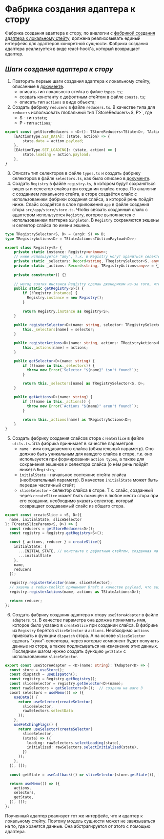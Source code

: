 # Фабрика создания адаптера к стору

Фабрика создания адаптера к стору, по аналогии с [фабрикой создания адаптера к локальному стейту][state-adapter], должена реализовывать единый интерфейс для адаптеров конкретной сущности. Фабрика создания адаптера реализуется в виде react-hook'а, который возвращает адаптер.

## _Шаги создания адаптера к стору_

1. Повторить первые шаги создания адаптера к локальному стейту, описанные в [документе][state-adapter].
    - описать тип локального стейта в файле `types.ts`;
    - создать константу с дефолтным стейтом в файле `consts.ts`;
    - описать тип `actions` в виде объекта;
2. Создать фабрику `reducers` в файле `reducers.ts`. В качестве типа для `reducers` использовать глобальный тип TStoreReducers<S, P>`, где
    - S - тип `state`;
    - P - тип `actions`;
```ts
export const getStoreReducers = <D>(): TStoreReducers<TState<D>, TActionPayload<D>> => {
    [EActionType.SET_DATA]: (state, action) => {
        state.data = action.payload;
    },
    [EActionType.SET_LOADING]: (state, action) => {
        state.loading = action.payload;
    },
}
```
3. Описать тип селекторов в файле `types.ts` и создать фабрику селекторов в файле `selectors.ts`, как было описано в [документе][state-adapter].
4. Создать `Registry` в файле `registry.ts`, в котором будут сохраняться экшены и селектор слайса при создании слайса стора. По аналогии с созданием локального стейта, в сторе создаётся слайс с использованием фабрики создания слайса, а которой речь пойдёт ниже. Слайс создаётся в слое приложения `app` в файле создания стора `src/app/store/store.ts`. Чтобы связать созданный слайс с адаптером используется `Registry`, которое выполняется с использованием паттерна `Singleton`. В `Registry` сохраняются экшены и селектор слайса по имени экшена.
```ts
type TRegistrySelector<S, D> = (arg0: S) => D;
type TRegistryActions<D> = TStateActions<TActionPayload<D>>;

export class Registry<S> {
    private static instance: Registry<unknown>;
    // ниже используется "any", т.к. в Registry могут храниться селекторы и экшены, работающие с любым типом. Знать заранее, какой тип селектора и экшена будет помещён в Registry невозможно.
    private static _selectors: Record<string, TRegistrySelector<S, any> = {}; 
    private static _actions: Record<string, TRegistryActions<any>> = {};
    
    private constructor() {}
    
    // метод взятия инстанса Registry сделан дженериком из-за того, что статический метод не может использовать типовую переменную, которая указана при создании класса Registry
    public static getRegistry<S>() {
        if (!Registry.instance) {
          Registry.instance = new Registry();
        }
    
        return Registry.instance as Registry<S>;
    }
    
    public registerSelector<D>(name: string, selector: TRegistrySelector<S, D>) {
        this._selectors[name] = selector;
    }

    public registerActions<D>(name: string, actions: TRegistryActions<D>) {
        this._actions[name] = actions;
    }

    public getSelector<D>(name: string) {
        if (!(name in this._selectors)) {
          throw new Error(`Selector "${name}" isn't found!`);
        }

        return this._selectors[name] as TRegistrySelector<S, D>;
    }

    public getActions<D>(name: string) {
        if (!(name in this._actions)) {
          throw new Error(`Actions "${name}" aren't found!`);
        }
        
        return this._actions[name] as TRegistryActions<D>;
    }
}
```
5. Создать фабрику создания слайсов стора `createSlice` в файле `utils.ts`. Эта фабрика принимает в качестве параметров:
    - `name` - имя создаваемого слайса (обязательный параметр). Оно должно быть уникальным для каждого слайса в сторе, т.к. оно используется при формировании `action types`, а также для сохранения экшенов и селектора слайса (о нём речь пойдёт ниже) в `Registry`;
    - `initialState` - начальное состояние стейта слайса (необязательный параметр). В качестве `initialState` может быть передан частичный стейт;
    - `sliceSelector` - селектор слайса в сторе. Т.к. слайс, созданный через `createSlice` может быть помещён в любое место стора при его создании, необходимо указать селектор, который созвращает создаваемый слайс из общего стора.
```ts
export const createSlice = <S, D>({
  name, initialState, sliceSelector
}: TCreateSliceParams<S, D>) => {
  const reducers = getStoreReducers<D>();
  const registry = Registry.getRegistry<S>();

  const { actions, reducer } = createSlice({
    initialState: {
      ...INITIAL_STATE, // константа с дефолтным стейтом, созданная на шаге 1
      ...initialState
    },
    name,
    reducers
  });

  registry.registerSelector(name, sliceSelector);
  // экшены в redux-toolkit принимают Draft в качестве payload, что вызывает ошибку не совместимости типов. поэтому здесь применён явный кастинг к обычным экшенам. На работу кода это никак не влияет, т.к. Draft - это внутренняя история в экшенах redux-toolkit'а 
  registry.registerActions(name, actions as TStateActions<D>);

  return reducer;
};
```
6. Создать фабрику создания адаптера к стору `useStoreAdapter` в файле `adapters.ts`. В качестве параметра она должна принимать имя, которое было указано в `createSlice` при создании слайса. В фабрике из `Registry` берётся `sliceSelector` и `actions`. Необходимо `actions` привязать к функции `dispatch` стора. А на основе `sliceSelector` сделать "хуки"-селекторы, через которые компонент будет получать данные из стора, а также подписываться на изменение этих данных. Последним шагом нужно создать функцию `getState` с использованием `sliceSelector`.
```ts
export const useStoreAdapter = <D>(name: string): TAdapter<D> => {
  const store = useStore();
  const dispatch = useDispatch();
  const registry = Registry.getRegistry();
  const sliceSelector = registry.getSelector<D>(name);
  const rawSelectors = getSelectors<D>();  // созданы на шаге 3
  cosnt selectors = useMemo(() => ({
    useData() {
      return useSelector(createSelector(
        sliceSelector,
        rawSelectors.selectData
      ));
    },
    useFetchingFlags() {
      return useSelector(createSelector(
        sliceSelector,
        (state) => ({
          loading: rawSelectors.selectLoading(state),
          initialized: rawSelectors.selectInitialized(state),
        })
      ));
    },
  }), []);
  
  const getState = useCallback(() => sliceSelector(store.getState()), []);

  return useMemo(() => ({
    actions,
    selectors,
    getState,
  }), []);
};
```

Поученный адаптер реализует тот же интерфейс, что и адаптер к локальному стейту. Поэтому модель сущности может не завязываться на то, где хранятся данные. Она абстрагируется от этого с помощью адаптера.

[state-adapter]: <https://github.com/DenRostokin/react-clean-arch/blob/main/docs/LowLevelStateAdapter.md>